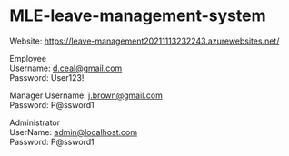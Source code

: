 # MLE-leave-management-system

Website: https://leave-management20211113232243.azurewebsites.net/  

Employee  
Username: d.ceal@gmail.com  
Password: User123!  

Manager
Username: j.brown@gmail.com  
Password: P@ssword1  

Administrator  
UserName:  admin@localhost.com  
Password: P@ssword1 
